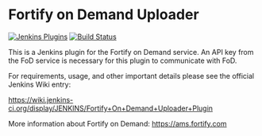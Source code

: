 # Fortify on Demand Uploader

[![Jenkins Plugins](https://img.shields.io/jenkins/plugin/v/fortify-on-demand-uploader.svg)](https://wiki.jenkins.io/display/JENKINS/Fortify+On+Demand+Uploader+Plugin)
[![Build Status](https://ci.jenkins.io/buildStatus/icon?job=plugins/fortify-on-demand-uploader-plugin/master)](https://ci.jenkins.io/job/plugins/job/fortify-on-demand-uploader-plugin/job/master)

This is a Jenkins plugin for the Fortify on Demand service. An API key from the FoD service is necessary for this plugin to communicate with FoD.

For requirements, usage, and other important details please see the official Jenkins Wiki entry: 

https://wiki.jenkins-ci.org/display/JENKINS/Fortify+On+Demand+Uploader+Plugin
 
More information about Fortify on Demand: https://ams.fortify.com
